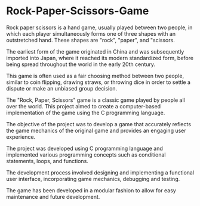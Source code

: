 # Rock-Paper-Scissors-Game
Rock paper scissors is a hand game, usually played between two people, in which each player simultaneously forms one of three shapes with an outstretched hand. These shapes are "rock", "paper", and "scissors.

The earliest form of the game originated in China and was subsequently imported into Japan, where it reached its modern standardized form, before being spread throughout the world in the early 20th century.

This game is often used as a fair choosing method between two people, similar to coin flipping, drawing straws, or throwing dice in order to settle a dispute or make an unbiased group decision.

The "Rock, Paper, Scissors" game is a classic game played by people all over the world. This project aimed to create a computer-based implementation of the game using the C programming language.  

The objective of the project was to develop a game that accurately reflects the game mechanics of the original game and provides an engaging user experience. 

The project was developed using C programming language and implemented various programming concepts such as conditional statements, loops, and functions.  

The development process involved designing and implementing a functional user interface, incorporating game mechanics, debugging and testing.  

The game has been developed in a modular fashion to allow for easy maintenance and future development. 
